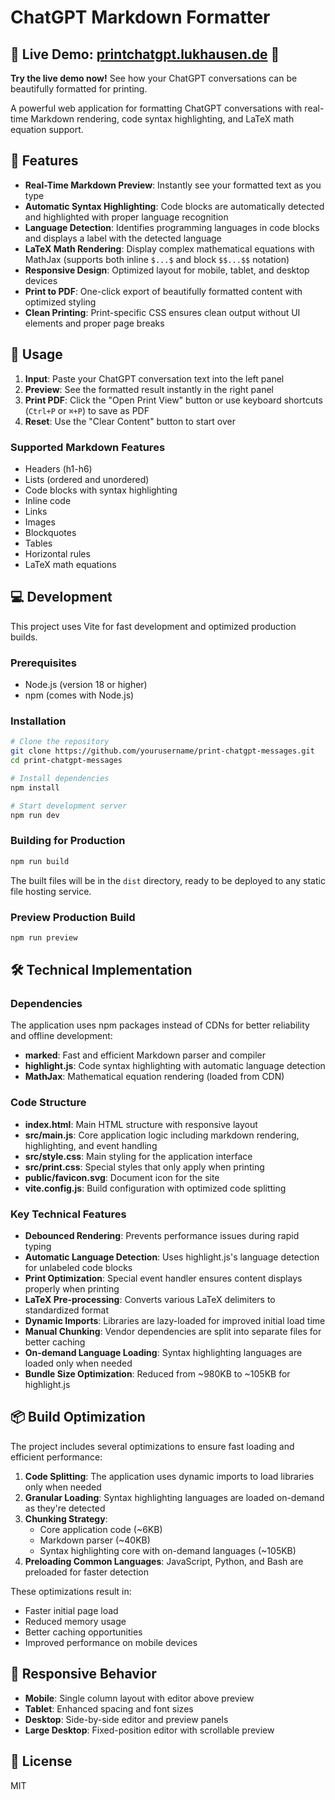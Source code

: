 # ChatGPT Markdown Formatter

## 🌟 Live Demo: [printchatgpt.lukhausen.de](https://printchatgpt.lukhausen.de/) 🌟
**Try the live demo now!** See how your ChatGPT conversations can be beautifully formatted for printing.

A powerful web application for formatting ChatGPT conversations with real-time Markdown rendering, code syntax highlighting, and LaTeX math equation support.

## 🚀 Features

- **Real-Time Markdown Preview**: Instantly see your formatted text as you type
- **Automatic Syntax Highlighting**: Code blocks are automatically detected and highlighted with proper language recognition
- **Language Detection**: Identifies programming languages in code blocks and displays a label with the detected language
- **LaTeX Math Rendering**: Display complex mathematical equations with MathJax (supports both inline `$...$` and block `$$...$$` notation)
- **Responsive Design**: Optimized layout for mobile, tablet, and desktop devices
- **Print to PDF**: One-click export of beautifully formatted content with optimized styling
- **Clean Printing**: Print-specific CSS ensures clean output without UI elements and proper page breaks

## 📖 Usage

1. **Input**: Paste your ChatGPT conversation text into the left panel
2. **Preview**: See the formatted result instantly in the right panel
3. **Print PDF**: Click the "Open Print View" button or use keyboard shortcuts (`Ctrl+P` or `⌘+P`) to save as PDF
4. **Reset**: Use the "Clear Content" button to start over

### Supported Markdown Features

- Headers (h1-h6)
- Lists (ordered and unordered)
- Code blocks with syntax highlighting
- Inline code
- Links
- Images
- Blockquotes
- Tables
- Horizontal rules
- LaTeX math equations

## 💻 Development

This project uses Vite for fast development and optimized production builds.

### Prerequisites

- Node.js (version 18 or higher)
- npm (comes with Node.js)

### Installation

```bash
# Clone the repository
git clone https://github.com/yourusername/print-chatgpt-messages.git
cd print-chatgpt-messages

# Install dependencies
npm install

# Start development server
npm run dev
```

### Building for Production

```bash
npm run build
```

The built files will be in the `dist` directory, ready to be deployed to any static file hosting service.

### Preview Production Build

```bash
npm run preview
```

## 🛠 Technical Implementation

### Dependencies

The application uses npm packages instead of CDNs for better reliability and offline development:

- **marked**: Fast and efficient Markdown parser and compiler
- **highlight.js**: Code syntax highlighting with automatic language detection
- **MathJax**: Mathematical equation rendering (loaded from CDN)

### Code Structure

- **index.html**: Main HTML structure with responsive layout
- **src/main.js**: Core application logic including markdown rendering, highlighting, and event handling
- **src/style.css**: Main styling for the application interface
- **src/print.css**: Special styles that only apply when printing
- **public/favicon.svg**: Document icon for the site
- **vite.config.js**: Build configuration with optimized code splitting

### Key Technical Features

- **Debounced Rendering**: Prevents performance issues during rapid typing
- **Automatic Language Detection**: Uses highlight.js's language detection for unlabeled code blocks
- **Print Optimization**: Special event handler ensures content displays properly when printing
- **LaTeX Pre-processing**: Converts various LaTeX delimiters to standardized format
- **Dynamic Imports**: Libraries are lazy-loaded for improved initial load time
- **Manual Chunking**: Vendor dependencies are split into separate files for better caching
- **On-demand Language Loading**: Syntax highlighting languages are loaded only when needed
- **Bundle Size Optimization**: Reduced from ~980KB to ~105KB for highlight.js

## 📦 Build Optimization

The project includes several optimizations to ensure fast loading and efficient performance:

1. **Code Splitting**: The application uses dynamic imports to load libraries only when needed
2. **Granular Loading**: Syntax highlighting languages are loaded on-demand as they're detected
3. **Chunking Strategy**: 
   - Core application code (~6KB)
   - Markdown parser (~40KB)
   - Syntax highlighting core with on-demand languages (~105KB)
4. **Preloading Common Languages**: JavaScript, Python, and Bash are preloaded for faster detection

These optimizations result in:
- Faster initial page load
- Reduced memory usage
- Better caching opportunities
- Improved performance on mobile devices

## 📱 Responsive Behavior

- **Mobile**: Single column layout with editor above preview
- **Tablet**: Enhanced spacing and font sizes
- **Desktop**: Side-by-side editor and preview panels
- **Large Desktop**: Fixed-position editor with scrollable preview

## 📄 License

MIT 